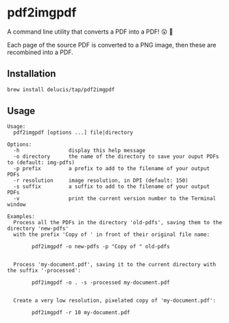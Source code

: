# pdf2imgpdf

A command line utility that converts a PDF into a PDF! 😲 🎉

Each page of the source PDF is converted to a PNG image, then these are
recombined into a PDF.


## Installation

```sh
brew install delucis/tap/pdf2imgpdf
```


## Usage

```
Usage:
  pdf2imgpdf [options ...] file|directory

Options:
  -h                display this help message
  -o directory      the name of the directory to save your ouput PDFs to (default: img-pdfs)
  -p prefix         a prefix to add to the filename of your output PDFs
  -r resolution     image resolution, in DPI (default: 150)
  -s suffix         a suffix to add to the filename of your output PDFs
  -v                print the current version number to the Terminal window

Examples:
  Process all the PDFs in the directory 'old-pdfs', saving them to the directory 'new-pdfs'
  with the prefix 'Copy of ' in front of their original file name:

        pdf2imgpdf -o new-pdfs -p "Copy of " old-pdfs


  Process 'my-document.pdf', saving it to the current directory with the suffix '-processed':

        pdf2imgpdf -o . -s -processed my-document.pdf


  Create a very low resolution, pixelated copy of 'my-document.pdf':

        pdf2imgpdf -r 10 my-document.pdf


```
